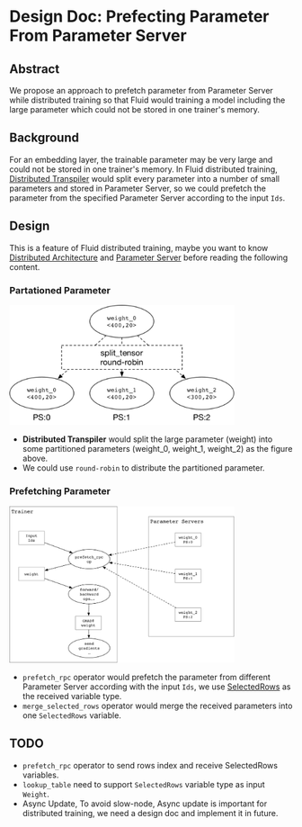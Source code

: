 # Design Doc: Prefecting Parameter From Parameter Server

## Abstract

We propose an approach to prefetch parameter from Parameter
Server while distributed training so that Fluid would training
a model including the large parameter which could not be stored in one
trainer's memory.

## Background

For an embedding layer, the trainable parameter may be very large and could
not be stored in one trainer's memory. In Fluid distributed training,
[Distributed Transpiler](./parameter_server.md#distributed-transpiler) would split every parameter into a number of small
parameters and stored in Parameter Server, so we could prefetch the parameter
from the specified Parameter Server according to the input `Ids`.

## Design

This is a feature of Fluid distributed training, maybe you want
to know [Distributed Architecture](./distributed_architecture.md) and
[Parameter Server](./parameter_server.md) before reading the following content.

### Partationed Parameter

<img src="src/split_parameter.png" width="400" />

- **Distributed Transpiler** would split the large parameter
(weight) into some partitioned parameters (weight_0, weight_1, weight_2) as the
figure above.
- We could use `round-robin` to distribute the partitioned parameter.

### Prefetching Parameter

<img src="src/prefetch_parameters.png" width="400" />

- `prefetch_rpc` operator would prefetch the parameter from different Parameter
    Server according with the input `Ids`, we use [SelectedRows](../../../design/selected_rows.md)
    as the received variable type.
- `merge_selected_rows` operator would merge the received parameters into one
    `SelectedRows` variable.

## TODO

- `prefetch_rpc` operator to send rows index and receive SelectedRows variables.
- `lookup_table` need to support `SelectedRows` variable type as input `Weight`.
- Async Update, To avoid slow-node, Async update is important for distributed training,
  we need a design doc and implement it in future.
